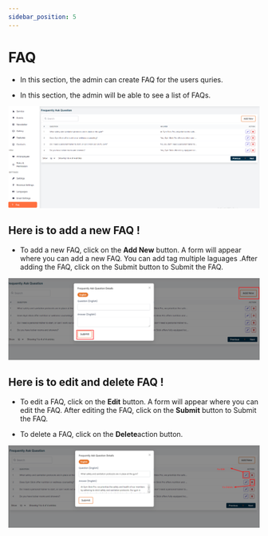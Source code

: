 ```yaml
---
sidebar_position: 5
---
```


# FAQ

- In this section, the admin can create FAQ for the users quries.

- In this section, the admin will be able to see a list of FAQs.

![FAQ](./img/9.png)

## Here is to add a new FAQ !

- To add a new FAQ, click on the **Add New** button. A form will appear where you can add a new FAQ. You can add tag multiple laguages .After adding the FAQ, click on the Submit button to Submit the FAQ.

![Add FAQ](./img/10.png)

## Here is to edit and delete FAQ !

- To edit a FAQ, click on the **Edit** button. A form will appear where you can edit the FAQ. After editing the FAQ, click on the **Submit** button to Submit the FAQ.

- To delete a FAQ, click on the **Delete**action button.

![Edit FAQ](./img/11.png)